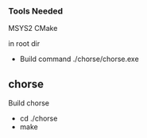 ### Tools Needed

MSYS2
CMake

in root dir

- Build command
  ./chorse/chorse.exe

## chorse

Build chorse

- cd ./chorse
- make
